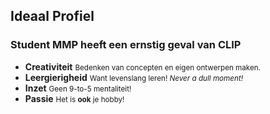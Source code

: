 Ideaal Profiel
--------------

### Student MMP heeft een ernstig geval van **CLIP**

 - **Creativiteit**
   <small>Bedenken van concepten en eigen ontwerpen maken.</small>
 - **Leergierigheid**
   <small>Want levenslang leren! *Never a dull moment!*</small>
 - **Inzet**
   <small>Geen 9-to-5 mentaliteit!</small>
 - **Passie**
   <small>Het is **ook** je hobby!</small>